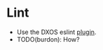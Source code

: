 # Lint

- Use the DXOS eslint [plugin](https://github.com/dxos/eslint-config).
- TODO(burdon): How?
